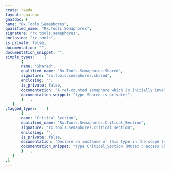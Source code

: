 ```yaml
---
crate: rxada
layout: gnatdoc
gnatdoc: {
name: "Rx.Tools.Semaphores",
qualified_name: "Rx.Tools.Semaphores",
signature: "rx.tools.semaphores",
enclosing: "rx.tools",
is_private: false,
documentation: "",
documentation_snippet: "",
simple_types:    [
       {
       name: "Shared",
       qualified_name: "Rx.Tools.Semaphores.Shared",
       signature: "rx.tools.semaphores.shared",
       enclosing: "",
       is_private: false,
       documentation: "A ref-counted semaphore which is initially invalid",
       documentation_snippet: "type Shared is private;",
       }   ,
   ]
,tagged_types:    [
       {
       name: "Critical_Section",
       qualified_name: "Rx.Tools.Semaphores.Critical_Section",
       signature: "rx.tools.semaphores.critical_section",
       enclosing: "",
       is_private: false,
       documentation: "Declare an instance of this type in the scope to be made exclusive\nIt automatically seizes/releases the semaphore on entering/exiting the scope of declaration\nThe mutex is copied and could be disposed of by the caller inside the critical section",
       documentation_snippet: "type Critical_Section (Mutex : access Shared) is tagged limited private;",
       }   ,
   ]
,}
---
```

